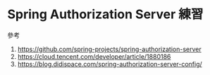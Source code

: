 # Spring Authorization Server 練習

參考
1. https://github.com/spring-projects/spring-authorization-server
2. https://cloud.tencent.com/developer/article/1880186
3. https://blog.didispace.com/spring-authorization-server-config/
